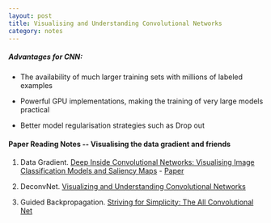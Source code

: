 ```yaml
---
layout: post
title: Visualising and Understanding Convolutional Networks
category: notes
---
```


##### Advantages for CNN:

* The availability of much larger training sets with millions of labeled examples

* Powerful GPU implementations, making the training of very large models practical 

* Better model regularisation strategies such as Drop out

#### Paper Reading Notes -- Visualising the data gradient and friends

1. Data Gradient. [Deep Inside Convolutional Networks: Visualising Image Classification Models and Saliency Maps](https://wooginawunan.github.io/blog/paperReading_CNN_visualization_1) - [Paper](https://www.cs.nyu.edu/~fergus/papers/zeilerECCV2014.pdf)

2. DeconvNet. [Visualizing and Understanding Convolutional Networks]()

3. Guided Backpropagation. [Striving for Simplicity: The All Convolutional Net]()


